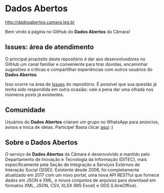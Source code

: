 # Dados Abertos
http://dadosabertos.camara.leg.br

Bem vindo à página no GitHub do **Dados Abertos** da Câmara!

## Issues: área de atendimento ##
O principal propósito deste repositório é dar aos desenvolvedores no GitHub um canal familiar e conveniente para tirar dúvidas, encaminhar sugestões e críticas e compartilhar experiências com outros usuários do **Dados Abertos**.

Isso ocorre na área de [Issues](https://github.com/CamaraDosDeputados/dados-abertos/issues) do repositório. É possível que sua questão já tenha sido respondida em outra ocasião: vale a pena dar uma olhada nos inúmeros _posts_ já existentes.

## Comunidade ##
Usuários do **Dados Abertos** criaram um grupo no WhatsApp para anúncios, avisos e troca de ideias. Participe! Basta clicar [aqui](https://chat.whatsapp.com/KHKU3ehNkn016WTOn2zfXB) :)

## Sobre o Dados Abertos ##
O serviço de **Dados Abertos** da Câmara é desenvolvido e mantido pelo Departamento de Inovação e Tecnologia da Informação (DITEC), mais especificamente pela Seção de Integração a Serviços Externos de Interação Social (SISEI). Existente desde 2006, foi completamente atualizado em 2017 com um novo portal, uma nova API RESTful que fornece dados em JSON e XML, e novos conjuntos de arquivos para _download_ em formatos XML, JSON, CSV, XLSX (MS Excel) e ODS (LibreOffice).

